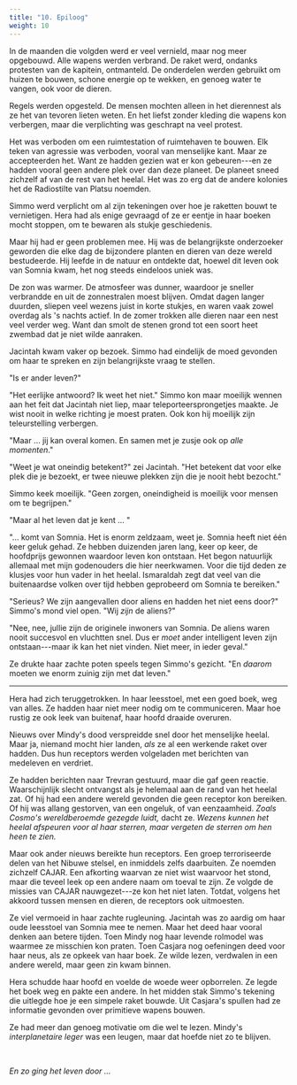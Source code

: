 ```yaml
---
title: "10. Epiloog"
weight: 10
---
```


In de maanden die volgden werd er veel vernield, maar nog meer opgebouwd. Alle wapens werden verbrand. De raket werd, ondanks protesten van de kapitein, ontmanteld. De onderdelen werden gebruikt om huizen te bouwen, schone energie op te wekken, en genoeg water te vangen, ook voor de dieren. 

Regels werden opgesteld. De mensen mochten alleen in het dierennest als ze het van tevoren lieten weten. En het liefst zonder kleding die wapens kon verbergen, maar die verplichting was geschrapt na veel protest.

Het was verboden om een ruimtestation of ruimtehaven te bouwen. Elk teken van agressie was verboden, vooral van menselijke kant. Maar ze accepteerden het. Want ze hadden gezien wat er kon gebeuren---en ze hadden vooral geen andere plek over dan deze planeet. De planeet sneed zichzelf af van de rest van het heelal. Het was zo erg dat de andere kolonies het de Radiostilte van Platsu noemden.

Simmo werd verplicht om al zijn tekeningen over hoe je raketten bouwt te vernietigen. Hera had als enige gevraagd of ze er eentje in haar boeken mocht stoppen, om te bewaren als stukje geschiedenis.

Maar hij had er geen problemen mee. Hij was de belangrijkste onderzoeker geworden die elke dag de bijzondere planten en dieren van deze wereld bestudeerde. Hij leefde in de natuur en ontdekte dat, hoewel dit leven ook van Somnia kwam, het nog steeds eindeloos uniek was. 

De zon was warmer. De atmosfeer was dunner, waardoor je sneller verbrandde en uit de zonnestralen moest blijven. Omdat dagen langer duurden, sliepen veel wezens juist in korte stukjes, en waren vaak zowel overdag als 's nachts actief. In de zomer trokken alle dieren naar een nest veel verder weg. Want dan smolt de stenen grond tot een soort heet zwembad dat je niet wilde aanraken.

Jacintah kwam vaker op bezoek. Simmo had eindelijk de moed gevonden om haar te spreken en zijn belangrijkste vraag te stellen.

"Is er ander leven?"

"Het eerlijke antwoord? Ik weet het niet." Simmo kon maar moeilijk wennen aan het feit dat Jacintah niet liep, maar teleporteersprongetjes maakte. Je wist nooit in welke richting je moest praten. Ook kon hij moeilijk zijn teleurstelling verbergen.

"Maar ... jij kan overal komen. En samen met je zusje ook op _alle momenten_."

"Weet je wat oneindig betekent?" zei Jacintah. "Het betekent dat voor elke plek die je bezoekt, er twee nieuwe plekken zijn die je nooit hebt bezocht."

Simmo keek moeilijk. "Geen zorgen, oneindigheid is moeilijk voor mensen om te begrijpen."

"Maar al het leven dat je kent ... "

"... komt van Somnia. Het is enorm zeldzaam, weet je. Somnia heeft niet één keer geluk gehad. Ze hebben duizenden jaren lang, keer op keer, de hoofdprijs gewonnen waardoor leven kon ontstaan. Het begon natuurlijk allemaal met mijn godenouders die hier neerkwamen. Voor die tijd deden ze klusjes voor hun vader in het heelal. Ismaraldah zegt dat veel van die buitenaardse volken over tijd hebben geprobeerd om Somnia te bereiken."

"Serieus? We zijn aangevallen door aliens en hadden het niet eens door?" Simmo's mond viel open. "Wij _zijn_ de aliens?"

"Nee, nee, jullie zijn de originele inwoners van Somnia. De aliens waren nooit succesvol en vluchtten snel. Dus er _moet_ ander intelligent leven zijn ontstaan---maar ik kan het niet vinden. Niet meer, in ieder geval."

Ze drukte haar zachte poten speels tegen Simmo's gezicht. "En _daarom_ moeten we enorm zuinig zijn met dat leven."

___

Hera had zich teruggetrokken. In haar leesstoel, met een goed boek, weg van alles. Ze hadden haar niet meer nodig om te communiceren. Maar hoe rustig ze ook leek van buitenaf, haar hoofd draaide overuren.

Nieuws over Mindy's dood verspreidde snel door het menselijke heelal. Maar ja, niemand mocht hier landen, _als_ ze al een werkende raket over hadden. Dus hun receptors werden volgeladen met berichten van medeleven en verdriet. 

Ze hadden berichten naar Trevran gestuurd, maar die gaf geen reactie. Waarschijnlijk slecht ontvangst als je helemaal aan de rand van het heelal zat. Of hij had een andere wereld gevonden die geen receptor kon bereiken. Of hij was allang gestorven, van een ongeluk, of van eenzaamheid. _Zoals Cosmo's wereldberoemde gezegde luidt,_ dacht ze. _Wezens kunnen het heelal afspeuren voor al haar sterren, maar vergeten de sterren om hen heen te zien._

Maar ook ander nieuws bereikte hun receptors. Een groep terroriseerde delen van het Nibuwe stelsel, en inmiddels zelfs daarbuiten. Ze noemden zichzelf CAJAR. Een afkorting waarvan ze niet wist waarvoor het stond, maar die teveel leek op een andere naam om toeval te zijn. Ze volgde de missies van CAJAR nauwgezet---ze kon het niet laten. Totdat, volgens het akkoord tussen mensen en dieren, de receptors ook uitmoesten.

Ze viel vermoeid in haar zachte rugleuning. Jacintah was zo aardig om haar oude leesstoel van Somnia mee te nemen. Maar het deed haar vooral denken aan betere tijden. Toen Mindy nog haar levende rolmodel was waarmee ze misschien kon praten. Toen Casjara nog oefeningen deed voor haar neus, als ze opkeek van haar boek. Ze wilde lezen, verdwalen in een andere wereld, maar geen zin kwam binnen.

Hera schudde haar hoofd en voelde de woede weer opborrelen. Ze legde het boek weg en pakte een andere. In het midden stak Simmo's tekening die uitlegde hoe je een simpele raket bouwde. Uit Casjara's spullen had ze informatie gevonden over primitieve wapens bouwen.

Ze had meer dan genoeg motivatie om die wel te lezen. Mindy's _interplanetaire leger_ was een leugen, maar dat hoefde niet zo te blijven.

&nbsp;

_En zo ging het leven door ..._